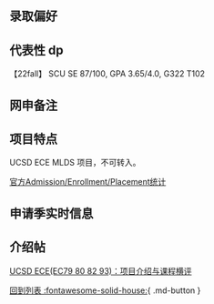 ## 录取偏好

## 代表性 dp

【22fall】 SCU SE 87/100, GPA 3.65/4.0, G322 T102

## 网申备注

## 项目特点

UCSD ECE MLDS 项目，不可转入。

[官方Admission/Enrollment/Placement统计](https://ir.ucsd.edu/grad/index.html)

## 申请季实时信息

## 介绍帖
[UCSD ECE(EC79 80 82 93)：项目介绍与课程横评](https://www.1point3acres.com/bbs/thread-981628-1-1.html)

[回到列表 :fontawesome-solid-house:](grade.md){ .md-button }
